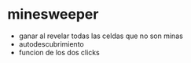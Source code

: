 # minesweeper

- ganar al revelar todas las celdas que no son minas
- autodescubrimiento
- funcion de los dos clicks
